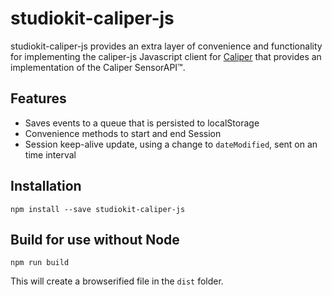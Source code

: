 # studiokit-caliper-js

studiokit-caliper-js provides an extra layer of convenience and functionality for implementing the caliper-js Javascript client for [Caliper](http://www.imsglobal.org/caliper) that provides an implementation of the Caliper SensorAPI™.

## Features

* Saves events to a queue that is persisted to localStorage
* Convenience methods to start and end Session
* Session keep-alive update, using a change to `dateModified`, sent on an time interval

## Installation

```
npm install --save studiokit-caliper-js
```

## Build for use without Node

```
npm run build
```

This will create a browserified file in the `dist` folder.
